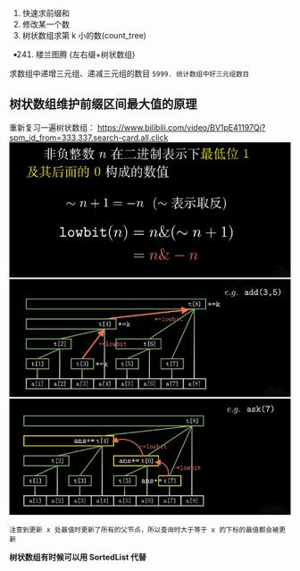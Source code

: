 1. 快速求前缀和
2. 修改某一个数
3. 树状数组求第 k 小的数(count_tree)

- 241.  楼兰图腾 (左右缀+树状数组)

求数组中递增三元组、递减三元组的数目
`5999. 统计数组中好三元组数目`

## 树状数组维护前缀区间最大值的原理

重新复习一遍树状数组：
https://www.bilibili.com/video/BV1pE41197Qj?spm_id_from=333.337.search-card.all.click
![取反加1](image/note/1651933332380.png)
![tree[i]的父节点为tree[i+lowbit(i)]，自身维护[i-lowbit(i)+1,i]区间信息，更新是从左下往右上](image/note/1651934125284.png)
![查询是从右下往左上](image/note/1651934156730.png)

`注意到更新 x 处最值时更新了所有的父节点，所以查询时大于等于 x 的下标的最值都会被更新`

**树状数组有时候可以用 SortedList 代替**
